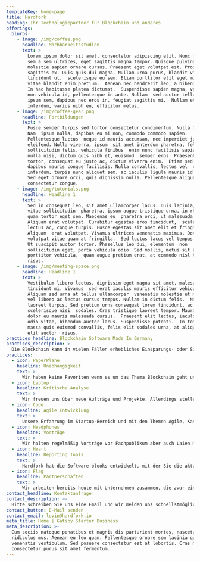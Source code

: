 ```yaml
---
templateKey: home-page
title: Hardfork
heading: Ihr Technologiepartner für Blockchain und anderes
offerings:
  blurbs:
    - image: /img/coffee.png
      headline: Machbarkeitsstudien
      text: >
        Lorem ipsum dolor sit amet, consectetur adipiscing elit. Nunc finibus 
        sem a sem ultrices, eget sagittis magna tempor. Quisque pulvinar lorem 
        molestie sapien ornare cursus. Praesent eget volutpat est. Proin at 
        sagittis ex. Duis quis dui magna. Nullam urna purus, blandit vitae
        tincidunt ut,  scelerisque eu sem. Etiam porttitor elit eget mi luctus,
        vitae blandit enim pretium.  Aenean nec hendrerit leo, a bibendum magna.
        In hac habitasse platea dictumst.  Suspendisse sapien magna, vestibulum
        non vehicula id, pellentesque in ante. Nullam  sed auctor tellus. Sed
        ipsum sem, dapibus nec eros in, feugiat sagittis mi.  Nullam et dui
        interdum, varius nibh eu, efficitur metus.
    - image: /img/coffee-gear.png
      headline: Fortbildungen
      text: >
        Fusce semper turpis sed tortor consectetur condimentum. Nulla facilisi.
        Nam  ipsum nulla, dapibus eu mi non, commodo commodo sapien.
        Pellentesque luctus  neque id mauris accumsan, nec imperdiet justo
        eleifend. Nulla viverra, ipsum  sit amet interdum pharetra, felis lorem
        sollicitudin felis, vehicula finibus  enim nunc facilisis sapien. Donec
        nulla nisi, dictum quis nibh et, euismod  semper eros. Praesent nunc
        tortor, consequat eu justo ac, dictum viverra enim.  Etiam sed dui
        dapibus mauris congue facilisis. Nulla convallis, lectus vel  vehicula
        interdum, turpis nunc aliquet sem, ac iaculis ligula mauris id tortor. 
        Sed eget ornare orci, quis dignissim nulla. Pellentesque aliquam
        consectetur congue.
    - image: /img/tutorials.png
      headline: Headline 1
      text: >
        Sed in consequat leo, sit amet ullamcorper lacus. Duis lacinia, metus
        vitae sollicitudin  pharetra, ipsum augue tristique urna, in rhoncus
        quam tortor eget sem. Maecenas eu  pharetra orci, ut malesuada nisl.
        Aliquam erat volutpat. Curabitur egestas eros tincidunt,  scelerisque
        lectus ac, congue turpis. Fusce egestas sit amet elit et fringilla.
        Aliquam  erat volutpat. Vivamus ultrices venenatis maximus. Donec
        volutpat vitae quam at fringilla.  Sed luctus lacus vel tempus posuere.
        Ut suscipit auctor tortor. Phasellus leo dui, elementum  non
        sollicitudin eget, porta vehicula odio. Sed mollis, metus sit amet
        porttitor vehicula,  quam augue pretium erat, at commodo nisl tellus non
        risus.
    - image: /img/meeting-space.png
      headline: Headline 1
      text: >
        Vestibulum libero lectus, dignissim eget magna sit amet, malesuada
        tincidunt mi. Vivamus  sed erat iaculis mauris efficitur vehicula.
        Aliquam sed urna at tellus ullamcorper  venenatis molestie ut mi. Duis
        vel libero ac lectus cursus tempus. Nullam in dictum felis.  Nam sed
        laoreet turpis. Sed pretium urna consequat lorem tincidunt, ac
        scelerisque nisi  sodales. Cras tristique laoreet tempor. Mauris vitae
        dolor eu mauris malesuada cursus.  Praesent elit lectus, iaculis vel
        odio vitae, bibendum auctor lacus. Suspendisse potenti.  In tempor,
        massa quis euismod convallis, felis elit sodales urna, at aliquet mi
        elit auctor  risus.
practices_headline: Blockchain Software Made In Germany
practices_description: >-
  Die Blockchain kann in vielen Fällen erhebliches Einsparungs- oder Sicherheitspotential bieten. Wir helfen Ihnen diese Potentiale freizulegen. Wir helfen wir Ihnen die Anforderungen und Annahmen kritisch zu hinterfragen und so besonders nachhaltige Lösungen zu produzieren. 
practices:
  - icon: PaperPlane
    headline: Unabhängigkeit
    text: >
      Wir haben keine Favoriten wenn es um das Thema Blockchain geht und glauben auch nicht an Dogmen. Wir nutzen die Technologie, die für den konkreten Fall die besten Ergebnisse verspricht.
  - icon: Laptop
    headline: Kritische Analyse
    text: >
      Wir freuen uns über neue Aufträge und Projekte. Allerdings stellen wir beim Thema Blockchain auch eine gewisse Übertreibung der Einsatzmöglichkeiten fest. Wir hinterfragen immer kritisch, ob sich der hohe Entwicklungsaufwand für ein Projekt tatsächlich lohnt und geben Ihnen eine begründete Einschätzung in jedem Einzelfall.
  - icon: Code
    headline: Agile Entwicklung
    text: >
      Unsere Erfahrung im Startup-Bereich und mit den Themen Agile, Kanban und Continous Delivery lässt uns besonders schnell und zielorientiert arbeiten. Sie können jederzeit die Fortschritte bei der Entwicklung erfahren und haben so volle Kontrolle über die Projekte.
  - icon: Headphones
    headline: Vorträge
    text: >
      Wir halten regelmäßig Vorträge vor Fachpublikum aber auch Laien mit Interesse am spannenden Thema Blockchain. Wenn Sie zum Beispiel ein Event für Ihre Kunden im Finanzbereich planen, sprechen Sie uns an.
  - icon: Heart
    headline: Reporting Tools
    text: >
      Hardfork hat die Software blooks entwickelt, mit der Sie die aktuellen Bestände und Wertentwicklung von Cryptowährungen verfolgen können. Diese steht unter einer Open Source Lizenz zur Verfügung. Gerne helfen wir Ihnen mit der Integration oder Anpassung für Ihre Zwecke. So können Sie auch die buchhalterischen Herausforderungen der Blockchain lösen. 
  - icon: Flag
    headline: Partnerschaften
    text: >
      Wir arbeiten bereits heute mit Unternehmen zusammen, die zwar eine Expertise im Finanzbereich haben, diese aber gerne mit einem Partner zusammen erweitern möchten um gemeinsam noch komplexere Kundenprojekte umzusetzen. Falls Sie Interesse an einer solchen Zusammenarbeit haben, sprechen Sie uns bitte an.
contact_headline: Kontaktanfrage
contact_description: >-
  Bitte schreiben Sie uns eine Email und wir melden uns schnellstmöglich zurück.
contact_button: E-Mail senden
contact_email: levin@hardfork.io
meta_title: Home | Gatsby Starter Business
meta_description: >-
  Cum sociis natoque penatibus et magnis dis parturient montes, nascetur
  ridiculus mus. Aenean eu leo quam. Pellentesque ornare sem lacinia quam
  venenatis vestibulum. Sed posuere consectetur est at lobortis. Cras mattis
  consectetur purus sit amet fermentum.
---
```


